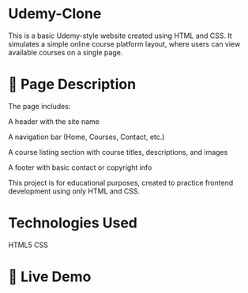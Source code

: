 # Udemy-Clone

This is a basic Udemy-style website created using HTML and CSS. It simulates a simple online course platform layout, where users can view available courses on a single page.

# 📄 Page Description
The page includes:

A header with the site name 

A navigation bar (Home, Courses, Contact, etc.)

A course listing section with course titles, descriptions, and images

A footer with basic contact or copyright info

This project is for educational purposes, created to practice frontend development using only HTML and CSS.

# Technologies Used
HTML5
CSS

# 🔗 Live Demo

